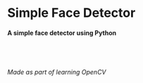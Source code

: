 # Simple Face Detector
#### A simple face detector using Python
<br/>



















<br/>




###### Made as part of learning OpenCV
